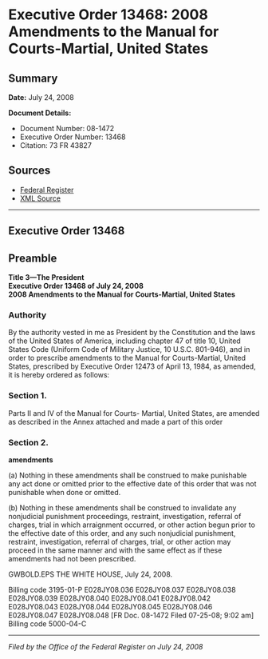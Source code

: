 # Executive Order 13468: 2008 Amendments to the Manual for Courts-Martial, United States

## Summary

**Date:** July 24, 2008

**Document Details:**
- Document Number: 08-1472
- Executive Order Number: 13468
- Citation: 73 FR 43827

## Sources
- [Federal Register](https://www.federalregister.gov/documents/2008/07/28/08-1472/2008-amendments-to-the-manual-for-courts-martial-united-states)
- [XML Source](https://www.federalregister.gov/documents/full_text/xml/2008/07/28/08-1472.xml)

---

## Executive Order 13468

## Preamble

**Title 3—The President**  
**Executive Order 13468 of July 24, 2008**  
**2008 Amendments to the Manual for Courts-Martial, United States**

### Authority

By the authority vested in me as President by the Constitution and the laws of the United States of America, including chapter 47 of title 10, United States Code (Uniform Code of Military Justice, 10 U.S.C. 801-946), and in order to prescribe amendments to the Manual for Courts-Martial, United States, prescribed by Executive Order 12473 of April 13, 1984, as amended, it is hereby ordered as follows:
### Section 1.

Parts II and IV of the Manual for Courts- Martial, United States, are amended as described in the Annex attached and made a part of this order 
### Section 2.

**amendments**

(a) Nothing in these amendments shall be construed to make punishable any act done or omitted prior to the effective date of this order that was not punishable when done or omitted.

(b) Nothing in these amendments shall be construed to invalidate any nonjudicial punishment proceedings, restraint, investigation, referral of charges, trial in which arraignment occurred, or other action begun prior to the effective date of this order, and any such nonjudicial punishment, restraint, investigation, referral of charges, trial, or other action may proceed in the same manner and with the same effect as if these amendments had not been prescribed.

GWBOLD.EPS
THE WHITE HOUSE,
July 24, 2008.

Billing code 3195-01-P
E028JY08.036
E028JY08.037
E028JY08.038
E028JY08.039
E028JY08.040
E028JY08.041
E028JY08.042
E028JY08.043
E028JY08.044
E028JY08.045
E028JY08.046
E028JY08.047
E028JY08.048
[FR Doc. 08-1472
Filed 07-25-08; 9:02 am]
Billing code 5000-04-C

---

*Filed by the Office of the Federal Register on July 24, 2008*
